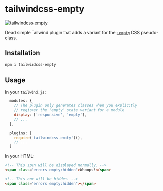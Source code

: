 tailwindcss-empty
=================

[![tailwindcss-empty](https://img.shields.io/npm/v/tailwindcss-empty.svg?style=flat)](https://www.npmjs.com/package/tailwindcss-empty)

Dead simple Tailwind plugin that adds a variant for the [`:empty`](https://developer.mozilla.org/en-US/docs/Web/CSS/:empty) CSS pseudo-class.

Installation
------------

```bash
npm i tailwindcss-empty
```

Usage
-----

In your `tailwind.js`:

```js
  modules: {
    // The plugin only generates classes when you explicitly
    // register the 'empty' state variant for a module
    display: ['responsive', 'empty'],
    // ...
  },

  plugins: [
    require('tailwindcss-empty')(),
    // ...
  ]
```

In your HTML:

```html
<!-- This span will be displayed normally. -->
<span class="errors empty:hidden">Whoops!</span>

<!-- This one will be hidden. -->
<span class="errors empty:hidden"></span>
```
